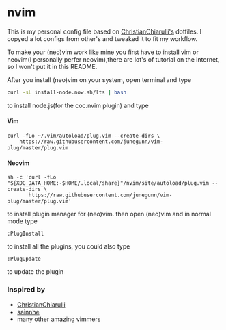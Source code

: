 # nvim

This is my personal config file based on [ChristianChiarulli's](https://github.com/ChristianChiarulli/nvim) dotfiles. I copyed a lot configs from other's and tweaked it to fit my workflow.

To make your (neo)vim work like mine you first have to install vim or neovim(I personally perfer neovim),there are lot's of tutorial on the internet, so I won't put it in this README.

After you install (neo)vim on your system, open terminal and type
```bash
curl -sL install-node.now.sh/lts | bash
```

to install node.js(for the coc.nvim plugin) and type

#### Vim

```shell
curl -fLo ~/.vim/autoload/plug.vim --create-dirs \
    https://raw.githubusercontent.com/junegunn/vim-plug/master/plug.vim
```

#### Neovim

```shell
sh -c 'curl -fLo "${XDG_DATA_HOME:-$HOME/.local/share}"/nvim/site/autoload/plug.vim --create-dirs \
       https://raw.githubusercontent.com/junegunn/vim-plug/master/plug.vim'
```

 

to install plugin manager for (neo)vim. then open (neo)vim and in normal mode type

```
:PlugInstall
```

to install all the plugins, you could also type

```
:PlugUpdate
```

to update the plugin

### Inspired by

- [ChristianChiarulli](https://github.com/ChristianChiarulli/nvim)
- [sainnhe](https://github.com/sainnhe/dotfiles/tree/master/.config/nvim)
- many other amazing vimmers

